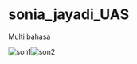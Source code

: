 # sonia_jayadi_UAS

Multi bahasa

![son1](https://user-images.githubusercontent.com/95677742/149722317-9c799810-7ead-4562-80f7-418c86c11890.gif)![son2](https://user-images.githubusercontent.com/95677742/149722916-54771262-cfc8-4516-9c61-7d95925d550b.gif)


